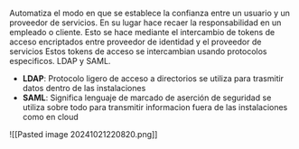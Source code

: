 Automatiza el modo en que se establece la confianza entre un usuario y un proveedor de servicios. En su lugar hace recaer la responsabilidad en un empleado o cliente. Esto se hace mediante el intercambio de tokens de acceso encriptados entre proveedor de identidad y el proveedor de servicios 
Estos tokens de acceso se intercambian usando protocolos especificos. LDAP y SAML.
- **LDAP**: Protocolo ligero de acceso a directorios se utiliza para trasmitir datos dentro de las instalaciones
- **SAML**: Significa lenguaje de marcado de aserción de seguridad se utiliza sobre todo para transmitir informacion fuera de las instalaciones como en cloud 

![[Pasted image 20241021220820.png]]

